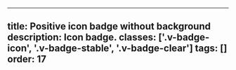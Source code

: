 <!--
 *              © 2025 Visa
 *
 * Licensed under the Apache License, Version 2.0 (the "License");
 * you may not use this file except in compliance with the License.
 * You may obtain a copy of the License at
 *
 *         http://www.apache.org/licenses/LICENSE-2.0
 *
 * Unless required by applicable law or agreed to in writing, software
 * distributed under the License is distributed on an "AS IS" BASIS,
 * WITHOUT WARRANTIES OR CONDITIONS OF ANY KIND, either express or implied.
 * See the License for the specific language governing permissions and
 * limitations under the License.
 *
 -->
---
title: Positive icon badge without background
description: Icon badge.
classes: ['.v-badge-icon', '.v-badge-stable', '.v-badge-clear']
tags: []
order: 17
---

<div class="v-badge v-badge-icon v-badge-stable v-badge-clear">
  <svg class="v-icon v-icon-tiny" height="16" viewbox="0 0 16 16" width="16">
    <use href="#visa-checkmark-tiny">
    </use>
  </svg>
</div>
